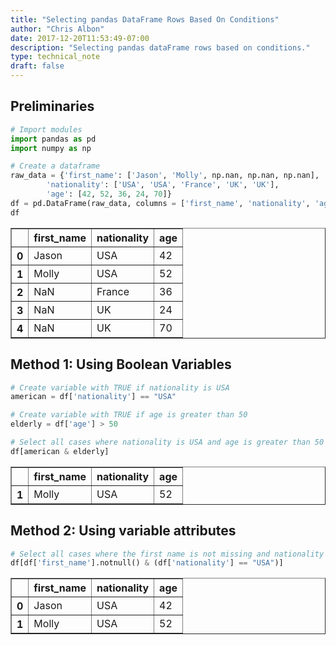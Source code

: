 ```yaml
---
title: "Selecting pandas DataFrame Rows Based On Conditions"
author: "Chris Albon"
date: 2017-12-20T11:53:49-07:00
description: "Selecting pandas dataFrame rows based on conditions."
type: technical_note
draft: false
---
```

## Preliminaries


```python
# Import modules
import pandas as pd
import numpy as np
```


```python
# Create a dataframe
raw_data = {'first_name': ['Jason', 'Molly', np.nan, np.nan, np.nan], 
        'nationality': ['USA', 'USA', 'France', 'UK', 'UK'], 
        'age': [42, 52, 36, 24, 70]}
df = pd.DataFrame(raw_data, columns = ['first_name', 'nationality', 'age'])
df
```




<div>
<table border="1" class="dataframe">
  <thead>
    <tr style="text-align: right;">
      <th></th>
      <th>first_name</th>
      <th>nationality</th>
      <th>age</th>
    </tr>
  </thead>
  <tbody>
    <tr>
      <th>0</th>
      <td>Jason</td>
      <td>USA</td>
      <td>42</td>
    </tr>
    <tr>
      <th>1</th>
      <td>Molly</td>
      <td>USA</td>
      <td>52</td>
    </tr>
    <tr>
      <th>2</th>
      <td>NaN</td>
      <td>France</td>
      <td>36</td>
    </tr>
    <tr>
      <th>3</th>
      <td>NaN</td>
      <td>UK</td>
      <td>24</td>
    </tr>
    <tr>
      <th>4</th>
      <td>NaN</td>
      <td>UK</td>
      <td>70</td>
    </tr>
  </tbody>
</table>
</div>



## Method 1: Using Boolean Variables


```python
# Create variable with TRUE if nationality is USA
american = df['nationality'] == "USA"

# Create variable with TRUE if age is greater than 50
elderly = df['age'] > 50

# Select all cases where nationality is USA and age is greater than 50
df[american & elderly]
```




<div>
<table border="1" class="dataframe">
  <thead>
    <tr style="text-align: right;">
      <th></th>
      <th>first_name</th>
      <th>nationality</th>
      <th>age</th>
    </tr>
  </thead>
  <tbody>
    <tr>
      <th>1</th>
      <td>Molly</td>
      <td>USA</td>
      <td>52</td>
    </tr>
  </tbody>
</table>
</div>



## Method 2: Using variable attributes 


```python
# Select all cases where the first name is not missing and nationality is USA 
df[df['first_name'].notnull() & (df['nationality'] == "USA")]
```




<div>
<table border="1" class="dataframe">
  <thead>
    <tr style="text-align: right;">
      <th></th>
      <th>first_name</th>
      <th>nationality</th>
      <th>age</th>
    </tr>
  </thead>
  <tbody>
    <tr>
      <th>0</th>
      <td>Jason</td>
      <td>USA</td>
      <td>42</td>
    </tr>
    <tr>
      <th>1</th>
      <td>Molly</td>
      <td>USA</td>
      <td>52</td>
    </tr>
  </tbody>
</table>
</div>


